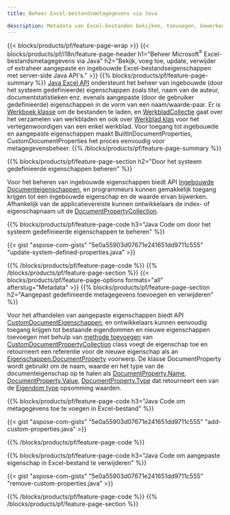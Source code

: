 ```yaml
---
title: Beheer Excel-bestandsmetagegevens via Java

description: Metadata van Excel-bestanden bekijken, toevoegen, bewerken, verwijderen of extraheren met slechts enkele regels Java-code
---
```

{{< blocks/products/pf/feature-page-wrap >}}
{{< blocks/products/pf/i18n/feature-page-header h1="Beheer Microsoft<sup>&reg;</sup> Excel-bestandsmetagegevens via Java" h2="Bekijk, voeg toe, update, verwijder of extraheer aangepaste en ingebouwde Excel-bestandseigenschappen met server-side Java API\'s." >}}
{{% blocks/products/pf/feature-page-summary %}}
[Java Excel API](/cells/java/) ondersteunt het beheer van ingebouwde (door het systeem gedefinieerde) eigenschappen zoals titel, naam van de auteur, documentstatistieken enz. evenals aangepaste (door de gebruiker gedefinieerde) eigenschappen in de vorm van een naam/waarde-paar. Er is [Werkboek klasse](https://reference.aspose.com/cells/java/com.aspose.cells/Workbook) om de bestanden te laden, en [WerkbladCollectie](https://reference.aspose.com/cells/java/com.aspose.cells/WorksheetCollection) gaat over het verzamelen van werkbladen en ook over [Werkblad klas](https://reference.aspose.com/cells/java/com.aspose.cells/Worksheet) voor het vertegenwoordigen van een enkel werkblad. Voor toegang tot ingebouwde en aangepaste eigenschappen maakt BuiltInDocumentProperties, CustomDocumentProperties het proces eenvoudig voor metagegevensbeheer. 
{{% /blocks/products/pf/feature-page-summary %}}

{{% blocks/products/pf/feature-page-section h2="Door het systeem gedefinieerde eigenschappen beheren" %}}

Voor het beheren van ingebouwde eigenschappen biedt API [Ingebouwde Documenteigenschappen](https://reference.aspose.com/cells/java/com.aspose.cells/worksheetcollection#BuiltInDocumentProperties), en programmeurs kunnen gemakkelijk toegang krijgen tot een ingebouwde eigenschap en de waarde ervan bijwerken. Afhankelijk van de applicatievereiste kunnen ontwikkelaars de index- of eigenschapnaam uit de [DocumentPropertyCollection](https://reference.aspose.com/cells/java/com.aspose.cells/DocumentPropertyCollection). 

{{% blocks/products/pf/feature-page-code h3="Java Code om door het systeem gedefinieerde eigenschappen te beheren" %}}

{{< gist "aspose-com-gists" "5e0a55903d07671e241651dd9711c555" "update-system-defined-properties.java" >}}

{{% /blocks/products/pf/feature-page-code %}}
{{% /blocks/products/pf/feature-page-section %}}
{{< blocks/products/pf/feature-page-options formats="all" afterslug="Metadata" >}}
{{% blocks/products/pf/feature-page-section h2="Aangepast gedefinieerde metagegevens toevoegen en verwijderen" %}}

Voor het afhandelen van aangepaste eigenschappen biedt API [CustomDocumentEigenschappen](https://reference.aspose.com/cells/java/com.aspose.cells/worksheetcollection#CustomDocumentProperties), en ontwikkelaars kunnen eenvoudig toegang krijgen tot bestaande eigendommen en nieuwe eigenschappen toevoegen met behulp van [methode toevoegen](https://reference.aspose.com/cells/java/com.aspose.cells/customdocumentpropertycollection#add(java.lang.String,%20boolean)) van [CustomDocumentPropertyCollection](https://reference.aspose.com/cells/java/com.aspose.cells/CustomDocumentPropertyCollection) class voegt de eigenschap toe en retourneert een referentie voor de nieuwe eigenschap als an [Eigenschappen.DocumentProperty](https://reference.aspose.com/cells/java/com.aspose.cells/DocumentProperty) voorwerp. De klasse DocumentProperty wordt gebruikt om de naam, waarde en het type van de documenteigenschap op te halen als [DocumentProperty.Name](https://reference.aspose.com/cells/java/com.aspose.cells/documentproperty#Name), [DocumentProperty.Value](https://reference.aspose.com/cells/java/com.aspose.cells/documentproperty#Value),  [DocumentProperty.Type](https://reference.aspose.com/cells/java/com.aspose.cells/documentproperty#Type) dat retourneert een van de [Eigendom type](https://reference.aspose.com/cells/java/com.aspose.cells/PropertyType) opsomming waarden. 
 
{{% blocks/products/pf/feature-page-code h3="Java Code om metagegevens toe te voegen in Excel-bestand" %}}

{{< gist "aspose-com-gists" "5e0a55903d07671e241651dd9711c555" "add-custom-properties.java" >}}

{{% /blocks/products/pf/feature-page-code %}}


{{% blocks/products/pf/feature-page-code h3="Java Code om aangepaste eigenschap in Excel-bestand te verwijderen" %}}

{{< gist "aspose-com-gists" "5e0a55903d07671e241651dd9711c555" "remove-custom-properties.java" >}}

{{% /blocks/products/pf/feature-page-code %}}
{{% /blocks/products/pf/feature-page-section %}}
